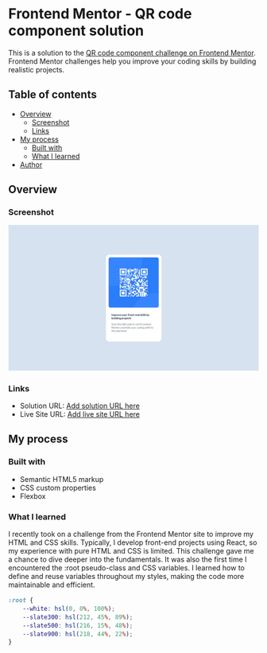 # Frontend Mentor - QR code component solution

This is a solution to the [QR code component challenge on Frontend Mentor](https://www.frontendmentor.io/challenges/qr-code-component-iux_sIO_H). Frontend Mentor challenges help you improve your coding skills by building realistic projects. 

## Table of contents

- [Overview](#overview)
  - [Screenshot](#screenshot)
  - [Links](#links)
- [My process](#my-process)
  - [Built with](#built-with)
  - [What I learned](#what-i-learned)
- [Author](#author)

## Overview

### Screenshot

![](qr-code-screenshot.jpg)


### Links

- Solution URL: [Add solution URL here](https://your-solution-url.com)
- Live Site URL: [Add live site URL here](https://your-live-site-url.com)

## My process

### Built with

- Semantic HTML5 markup
- CSS custom properties
- Flexbox


### What I learned

I recently took on a challenge from the Frontend Mentor site to improve my HTML and CSS skills. Typically, I develop front-end projects using React, so my experience with pure HTML and CSS is limited. This challenge gave me a chance to dive deeper into the fundamentals. It was also the first time I encountered the :root pseudo-class and CSS variables. I learned how to define and reuse variables throughout my styles, making the code more maintainable and efficient.

```css
:root {
	--white: hsl(0, 0%, 100%);
	--slate300: hsl(212, 45%, 89%);
	--slate500: hsl(216, 15%, 48%);
	--slate900: hsl(218, 44%, 22%);
}
```

